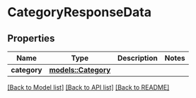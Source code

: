 # CategoryResponseData

## Properties

Name | Type | Description | Notes
------------ | ------------- | ------------- | -------------
**category** | [**models::Category**](Category.md) |  | 

[[Back to Model list]](../README.md#documentation-for-models) [[Back to API list]](../README.md#documentation-for-api-endpoints) [[Back to README]](../README.md)


